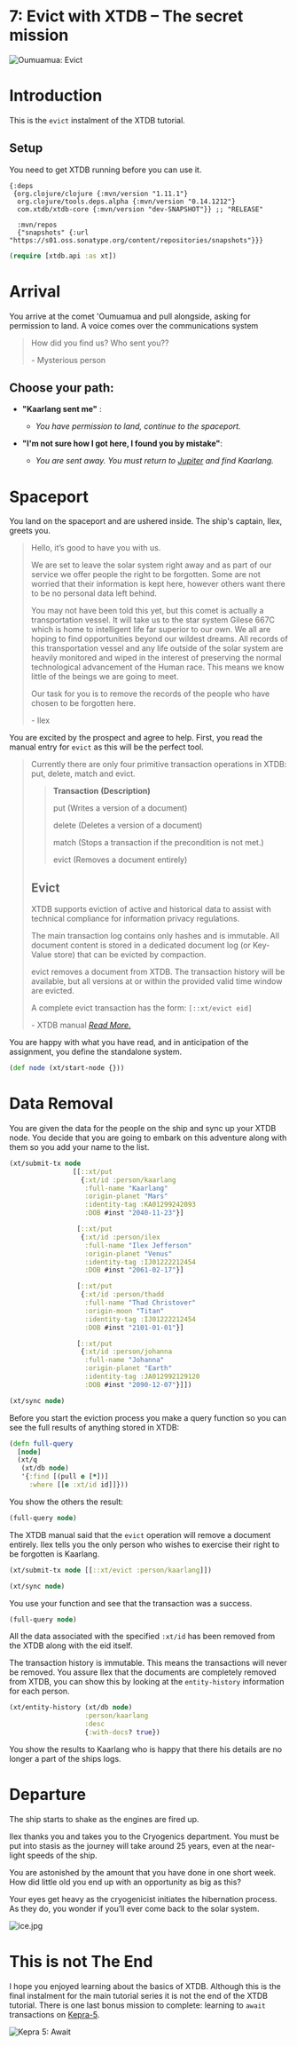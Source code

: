 # 7: Evict with XTDB – The secret mission

![Oumuamua: Evict](https://github.com/xtdb/xtdb-tutorial/raw/main/images/7a-evict-meteor-title.png)

# Introduction

This is the `evict` instalment of the XTDB tutorial.

## Setup

You need to get XTDB running before you can use it.

<!--- Stil want to show the user deps.edn even though it's loaded in the repo. --->
```edn no-exec
{:deps
 {org.clojure/clojure {:mvn/version "1.11.1"}
  org.clojure/tools.deps.alpha {:mvn/version "0.14.1212"}
  com.xtdb/xtdb-core {:mvn/version "dev-SNAPSHOT"}} ;; "RELEASE"

  :mvn/repos
  {"snapshots" {:url "https://s01.oss.sonatype.org/content/repositories/snapshots"}}}
```

```clojure
(require [xtdb.api :as xt])
```

# Arrival

You arrive at the comet 'Oumuamua and pull alongside, asking for permission to land.
A voice comes over the communications system


> How did you find us? Who sent you??
>
> \- Mysterious person


## Choose your path:


  * **"Kaarlang sent me"** :
      * *You have permission to land, continue to the spaceport.*


  * **"I'm not sure how I got here, I found you by mistake"**:
      *  *You are sent away. You must return to [Jupiter](https://nextjournal.com/xtdb-tutorial/delete) and find Kaarlang.*

# Spaceport

You land on the spaceport and are ushered inside.
The ship's captain, Ilex, greets you.

> Hello, it’s good to have you with us.
>
> We are set to leave the solar system right away and as part of our service we offer people the right to be forgotten.
> Some are not worried that their information is kept here, however others want there to be no personal data left behind.
>
> You may not have been told this yet, but this comet is actually a transportation vessel.
> It will take us to the star system Gilese 667C which is home to intelligent life far superior to our own.
> We all are hoping to find opportunities beyond our wildest dreams.
> All records of this transportation vessel and any life outside of the solar system are heavily monitored and wiped in the interest of preserving the normal technological advancement of the Human race.
> This means we know little of the beings we are going to meet.
>
> Our task for you is to remove the records of the people who have chosen to be forgotten here.
>
> \- Ilex

You are excited by the prospect and agree to help.
First, you read the manual entry for `evict` as this will be the perfect tool.

> Currently there are only four primitive transaction operations in XTDB: put, delete, match and evict.
>
>> **Transaction**    **(Description)**
>>
>> put                (Writes a version of a document)
>>
>> delete           (Deletes a version of a document)
>>
>> match           (Stops a transaction if the precondition is not met.)
>>
>> evict             (Removes a document entirely)
>
> ## Evict
> XTDB supports eviction of active and historical data to assist with technical compliance for information privacy regulations.
>
> The main transaction log contains only hashes and is immutable.
> All document content is stored in a dedicated document log (or Key-Value store) that can be evicted by compaction.
>
> evict removes a document from XTDB.
> The transaction history will be available, but all versions at or within the provided valid time window are evicted.
>
> A complete evict transaction has the form:
> `[::xt/evict eid]`
>
> \- XTDB manual *[Read More.](https://xtdb.com/reference/transactions.html#evict)*

You are happy with what you have read, and in anticipation of the assignment, you define the standalone system.

```clojure
(def node (xt/start-node {}))
```

# Data Removal

You are given the data for the people on the ship and sync up your XTDB node.
You decide that you are going to embark on this adventure along with them so you add your name to the list.

```clojure
(xt/submit-tx node
                [[::xt/put
                  {:xt/id :person/kaarlang
                   :full-name "Kaarlang"
                   :origin-planet "Mars"
                   :identity-tag :KA01299242093
                   :DOB #inst "2040-11-23"}]

                 [::xt/put
                  {:xt/id :person/ilex
                   :full-name "Ilex Jefferson"
                   :origin-planet "Venus"
                   :identity-tag :IJ01222212454
                   :DOB #inst "2061-02-17"}]

                 [::xt/put
                  {:xt/id :person/thadd
                   :full-name "Thad Christover"
                   :origin-moon "Titan"
                   :identity-tag :IJ01222212454
                   :DOB #inst "2101-01-01"}]

                 [::xt/put
                  {:xt/id :person/johanna
                   :full-name "Johanna"
                   :origin-planet "Earth"
                   :identity-tag :JA012992129120
                   :DOB #inst "2090-12-07"}]])

(xt/sync node)
```

Before you start the eviction process you make a query function so you can see the full results of anything stored in XTDB:

```clojure
(defn full-query
  [node]
  (xt/q
   (xt/db node)
   '{:find [(pull e [*])]
     :where [[e :xt/id id]]}))
```

You show the others the result:

```clojure
(full-query node)
```

The XTDB manual said that the `evict` operation will remove a document entirely.
Ilex tells you the only person who wishes to exercise their right to be forgotten is Kaarlang.

```clojure
(xt/submit-tx node [[::xt/evict :person/kaarlang]])

(xt/sync node)
```

You use your function and see that the transaction was a success.

```clojure
(full-query node)
```

All the data associated with the specified `:xt/id` has been removed from the XTDB along with the eid itself.

The transaction history is immutable.
This means the transactions will never be removed.
You assure Ilex that the documents are completely removed from XTDB, you can show this by looking at the `entity-history` information for each person.

```clojure
(xt/entity-history (xt/db node)
                   :person/kaarlang
                   :desc
                   {:with-docs? true})
```

You show the results to Kaarlang who is happy that there his details are no longer a part of the ships logs.

# Departure

The ship starts to shake as the engines are fired up.

Ilex thanks you and takes you to the Cryogenics department.
You must be put into stasis as the journey will take around 25 years, even at the near-light speeds of the ship.

You are astonished by the amount that you have done in one short week.
How did little old you end up with an opportunity as big as this?

Your eyes get heavy as the cryogenicist initiates the hibernation process.
As they do, you wonder if you’ll ever come back to the solar system.

![ice.jpg](https://github.com/xtdb/xtdb-tutorial/raw/main/images/7b-evict-ice.jpg)

# This is not The End

I hope you enjoyed learning about the basics of XTDB.
Although this is the final instalment for the main tutorial series it is not the end of the XTDB tutorial.
There is one last bonus mission to complete: learning to `await` transactions on [Kepra-5](https://nextjournal.com/xtdb-tutorial/await).

![Kepra 5: Await](https://github.com/xtdb/xtdb-tutorial/raw/main/images/7b-await-kepra5.png)
